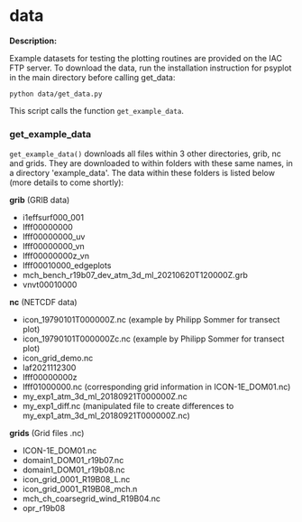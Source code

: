 # data
**Description:**

Example datasets for testing the plotting routines are provided on the IAC FTP server. To download the data, run the installation instruction for psyplot in the main directory before calling get_data:

    python data/get_data.py

This script calls the function `get_example_data`.

### get_example_data
```get_example_data()``` downloads all files within 3 other directories, grib, nc and grids. They are downloaded to within folders with these same names, in a directory 'example_data'. The data within these folders is listed below (more details to come shortly):

**grib** (GRIB data)
* i1effsurf000_001
* lfff00000000
* lfff00000000_uv
* lfff00000000_vn
* lfff00000000z_vn
* lfff00010000_edgeplots
* mch_bench_r19b07_dev_atm_3d_ml_20210620T120000Z.grb
* vnvt00010000

**nc** (NETCDF data)
* icon_19790101T000000Z.nc (example by Philipp Sommer for transect plot)
* icon_19790101T000000Zc.nc (example by Philipp Sommer for transect plot)
* icon_grid_demo.nc
* laf2021112300
* lfff00000000z
* lfff01000000.nc (corresponding grid information in ICON-1E_DOM01.nc)
* my_exp1_atm_3d_ml_20180921T000000Z.nc
* my_exp1_diff.nc (manipulated file to create differences to my_exp1_atm_3d_ml_20180921T000000Z.nc)

**grids** (Grid files .nc)
* ICON-1E_DOM01.nc
* domain1_DOM01_r19b07.nc
* domain1_DOM01_r19b08.nc
* icon_grid_0001_R19B08_L.nc
* icon_grid_0001_R19B08_mch.n
* mch_ch_coarsegrid_wind_R19B04.nc
* opr_r19b08
